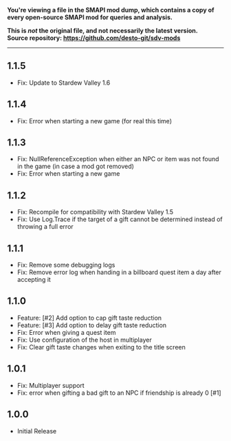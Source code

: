 **You're viewing a file in the SMAPI mod dump, which contains a copy of every open-source SMAPI mod
for queries and analysis.**

**This is _not_ the original file, and not necessarily the latest version.**  
**Source repository: https://github.com/desto-git/sdv-mods**

----

## 1.1.5

- Fix: Update to Stardew Valley 1.6

## 1.1.4

- Fix: Error when starting a new game (for real this time)

## 1.1.3

- Fix: NullReferenceException when either an NPC or item was not found in the game (in case a mod got removed)
- Fix: Error when starting a new game

## 1.1.2

- Fix: Recompile for compatibility with Stardew Valley 1.5
- Fix: Use Log.Trace if the target of a gift cannot be determined instead of throwing a full error

## 1.1.1

- Fix: Remove some debugging logs
- Fix: Remove error log when handing in a billboard quest item a day after accepting it

## 1.1.0

- Feature: [#2] Add option to cap gift taste reduction
- Feature: [#3] Add option to delay gift taste reduction
- Fix: Error when giving a quest item
- Fix: Use configuration of the host in multiplayer
- Fix: Clear gift taste changes when exiting to the title screen

## 1.0.1

- Fix: Multiplayer support
- Fix: error when gifting a bad gift to an NPC if friendship is already 0 [#1]

## 1.0.0

- Initial Release